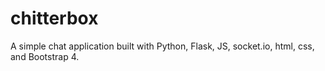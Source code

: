 # chitterbox
A simple chat application built with Python, Flask, JS, socket.io, html, css, and Bootstrap 4.
